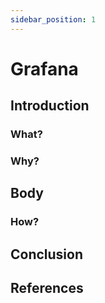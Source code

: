 ```yaml
---
sidebar_position: 1
---
```


# Grafana

## Introduction

### What?

### Why?

## Body

### How?

## Conclusion

## References